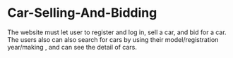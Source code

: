 # Car-Selling-And-Bidding
The website must let  user to register and log in, sell a car, and bid for a car. The users also can also search for cars by using their model/registration year/making , and can see the detail of cars.
